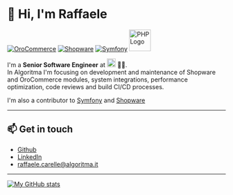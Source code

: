 # 👋 Hi, I'm Raffaele


<a href="https://github.com/oroinc/orocommerce-application" target="_blank">![OroCommerce](https://avatars.githubusercontent.com/u/4165718?s=48&v=4)</a>
<a href="https://github.com/shopware/shopware" target="_blank">![Shopware](https://avatars.githubusercontent.com/u/612628?s=48&v=4)</a>
<a href="https://github.com/symfony/symfony" target="_blank">![Symfony](https://avatars.githubusercontent.com/u/143937?s=48&v=4)</a>
<a href="https://github.com/php/php-src" target="_blank"><img src="https://www.php.net//images/logos/new-php-logo.svg" alt="PHP Logo" height="50" style="max-width: 100%;" /></a>

I'm a **Senior Software Engineer** at <a href="https://www.algoritma.it" target="_blank"><img src="https://www.algoritma.it/wp-content/uploads/2023/01/logo-algoritma-nero.svg" alt="Algoritma Logo" height="20" style="max-width: 100%;" ></a> 🧡🖤.  
In Algoritma I'm focusing on development and maintenance of Shopware and OroCommerce modules, system integrations, performance optimization, code reviews and build CI/CD processes.  
  
I'm also a contributor to [Symfony](https://github.com/symfony/symfony) and [Shopware](https://github.com/shopware/shopware)

---

## 📫 Get in touch
- [Github](https://github.com/raffaelecarelle)  
- [LinkedIn](https://www.linkedin.com/in/raffaele-carelle-37278a123/)  
- <a href="mailto=raffaele.carelle@algoritma.it" alt="raffaele.carelle@algoritma.it">raffaele.carelle@algoritma.it</a>

---

[![My GitHub stats](https://github-readme-stats.vercel.app/api?username=raffaelecarelle)](https://github.com/anuraghazra/github-readme-stats)
